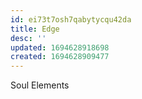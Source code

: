 ```yaml
---
id: ei73t7osh7qabytycqu42da
title: Edge
desc: ''
updated: 1694628918698
created: 1694628909477
---
```

Soul Elements
